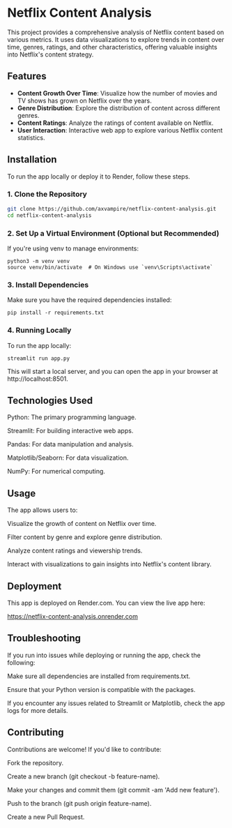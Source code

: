 # Netflix Content Analysis

This project provides a comprehensive analysis of Netflix content based on various metrics. It uses data visualizations to explore trends in content over time, genres, ratings, and other characteristics, offering valuable insights into Netflix's content strategy.

## Features

- **Content Growth Over Time**: Visualize how the number of movies and TV shows has grown on Netflix over the years.
- **Genre Distribution**: Explore the distribution of content across different genres.
- **Content Ratings**: Analyze the ratings of content available on Netflix.
- **User Interaction**: Interactive web app to explore various Netflix content statistics.

## Installation

To run the app locally or deploy it to Render, follow these steps.

### 1. Clone the Repository

```bash
git clone https://github.com/axvampire/netflix-content-analysis.git
cd netflix-content-analysis
```

### 2. Set Up a Virtual Environment (Optional but Recommended)
If you're using venv to manage environments:
```
python3 -m venv venv
source venv/bin/activate  # On Windows use `venv\Scripts\activate`
```
### 3. Install Dependencies
Make sure you have the required dependencies installed:
```
pip install -r requirements.txt
```
### 4. Running Locally
To run the app locally:
```
streamlit run app.py
```
This will start a local server, and you can open the app in your browser at http://localhost:8501.

## Technologies Used
Python: The primary programming language.

Streamlit: For building interactive web apps.

Pandas: For data manipulation and analysis.

Matplotlib/Seaborn: For data visualization.

NumPy: For numerical computing.

## Usage
The app allows users to:

Visualize the growth of content on Netflix over time.

Filter content by genre and explore genre distribution.

Analyze content ratings and viewership trends.

Interact with visualizations to gain insights into Netflix's content library.

## Deployment
This app is deployed on Render.com. You can view the live app here:

https://netflix-content-analysis.onrender.com

## Troubleshooting
If you run into issues while deploying or running the app, check the following:

Make sure all dependencies are installed from requirements.txt.

Ensure that your Python version is compatible with the packages.

If you encounter any issues related to Streamlit or Matplotlib, check the app logs for more details.

## Contributing
Contributions are welcome! If you'd like to contribute:

Fork the repository.

Create a new branch (git checkout -b feature-name).

Make your changes and commit them (git commit -am 'Add new feature').

Push to the branch (git push origin feature-name).

Create a new Pull Request.

